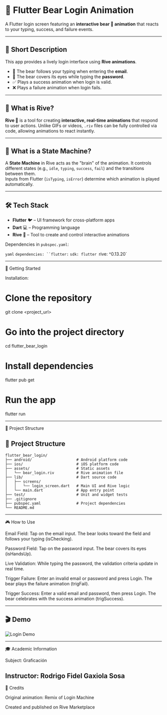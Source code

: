 # 🧸 Flutter Bear Login Animation

A Flutter login screen featuring an **interactive bear 🐻 animation** that reacts to your typing, success, and failure events.

---

## 📝 Short Description

This app provides a lively login interface using **Rive animations**.  
- 🐻 The bear follows your typing when entering the **email**.  
- 🙈 The bear covers its eyes while typing the **password**.  
- ✅ Plays a success animation when login is valid.  
- ❌ Plays a failure animation when login fails.  

---

## 🎨 What is Rive?

**Rive 🤖** is a tool for creating **interactive, real-time animations** that respond to user actions. Unlike GIFs or videos, `.riv` files can be fully controlled via code, allowing animations to react instantly.

---

## 🧠 What is a State Machine?

A **State Machine** in Rive acts as the "brain" of the animation. It controls different states (e.g., `idle`, `typing`, `success`, `fail`) and the transitions between them.  
Inputs from Flutter (`isTyping`, `isError`) determine which animation is played automatically.

---

## 🛠️ Tech Stack

- **Flutter** 🐦 – UI framework for cross-platform apps  
- **Dart** 💻 – Programming language  
- **Rive** 🎨 – Tool to create and control interactive animations  

Dependencies in `pubspec.yaml`:

`yaml`
`dependencies:
  ``flutter:`
    ``sdk: flutter
  ``rive: ^0.13.20`

---
🚀 Getting Started

Installation:
# Clone the repository
git clone <project_url>

# Go into the project directory
cd flutter_bear_login

# Install dependencies
flutter pub get

# Run the app
flutter run

---
📂 Project Structure
## 📂 Project Structure

```text
flutter_bear_login/
├── android/                    # Android platform code
├── ios/                        # iOS platform code
├── assets/                     # Static assets
│   └── bear_login.riv          # Rive animation file
├── lib/                        # Dart source code
│   ├── screens/
│   │   └── login_screen.dart   # Main UI and Rive logic
│   └── main.dart               # App entry point
├── test/                       # Unit and widget tests
├── .gitignore
├── pubspec.yaml                # Project dependencies
└── README.md
````
---
🎮 How to Use

Email Field: Tap on the email input. The bear looks toward the field and follows your typing (isChecking).

Password Field: Tap on the password input. The bear covers its eyes (isHandsUp).

Live Validation: While typing the password, the validation criteria update in real time.

Trigger Failure: Enter an invalid email or password and press Login. The bear plays the failure animation (trigFail).

Trigger Success: Enter a valid email and password, then press Login. The bear celebrates with the success animation (trigSuccess).


---

## 🎬 Demo
![Login Demo](assets/demo.gif)  

---
🎓 Academic Information

Subject: Graficación

Instructor: Rodrigo Fidel Gaxiola Sosa
---
🙌 Credits

Original animation: Remix of Login Machine

Created and published on Rive Marketplace
